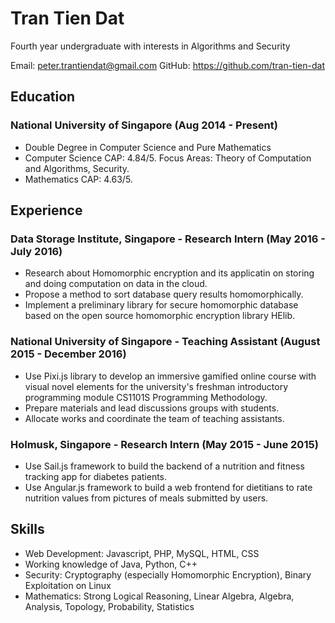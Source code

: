 # Tran Tien Dat

Fourth year undergraduate with interests in Algorithms and Security

Email: peter.trantiendat@gmail.com
GitHub: https://github.com/tran-tien-dat

## Education

### National University of Singapore (Aug 2014 - Present)
- Double Degree in Computer Science and Pure Mathematics
- Computer Science CAP: 4.84/5. Focus Areas: Theory of Computation and Algorithms, Security.
- Mathematics CAP: 4.63/5.

## Experience

### Data Storage Institute, Singapore - Research Intern (May 2016 - July 2016)
- Research about Homomorphic encryption and its applicatin on storing and doing computation on data in the cloud.
- Propose a method to sort database query results homomorphically.
- Implement a preliminary library for secure homomorphic database based on the open source homomorphic encryption library HElib.

### National University of Singapore - Teaching Assistant (August 2015 - December 2016)
- Use Pixi.js library to develop an immersive gamified online course with visual novel elements for the university's freshman introductory programming module CS1101S Programming Methodology.
- Prepare materials and lead discussions groups with students.
- Allocate works and coordinate the team of teaching assistants.

### Holmusk, Singapore - Research Intern (May 2015 - June 2015)
- Use Sail.js framework to build the backend of a nutrition and fitness tracking app for diabetes patients.
- Use Angular.js framework to build a web frontend for dietitians to rate nutrition values from pictures of meals submitted by users.


## Skills
- Web Development: Javascript, PHP, MySQL, HTML, CSS
- Working knowledge of Java, Python, C++
- Security: Cryptography (especially Homomorphic Encryption), Binary Exploitation on Linux
- Mathematics: Strong Logical Reasoning, Linear Algebra, Algebra, Analysis, Topology, Probability, Statistics
